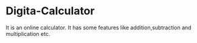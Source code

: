 # Digita-Calculator
It is an online calculator.
It has some features like addition,subtraction and multiplication etc.
